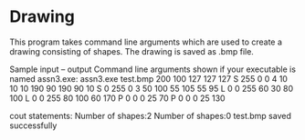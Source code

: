 # Drawing
This program takes command line arguments which are used to create a drawing consisting of shapes. The drawing is saved as .bmp file.

Sample input – output
Command line arguments shown if your executable is named assn3.exe:
assn3.exe test.bmp 200 100 127 127 127 S 255 0 0 4 10 10 10 190 90 190 90 10 S 0 255 0 3
50 100 55 105 55 95 L 0 0 255 60 30 80 100 L 0 0 255 80 100 60 170 P 0 0 0 25 70 P 0 0 0
25 130

cout statements:
Number of shapes:2
Number of shapes:0
test.bmp saved successfully
